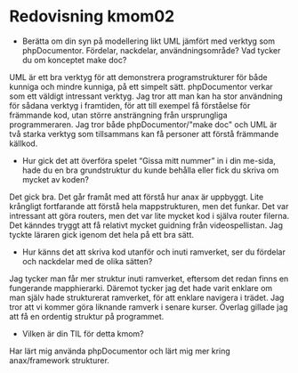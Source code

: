 ---
---
Redovisning kmom02
=========================

* Berätta om din syn på modellering likt UML jämfört med verktyg som phpDocumentor. Fördelar, nackdelar, användningsområde? Vad tycker du om konceptet make doc?

UML är ett bra verktyg för att demonstrera programstrukturer för både kunniga och mindre kunniga, på ett simpelt sätt.
phpDocumentor verkar som ett väldigt intressant verktyg.
Jag tror att man kan ha stor användning för sådana verktyg i framtiden,
för att till exempel få förståelse för främmande kod, utan större ansträngning från ursprungliga programmeraren.
Jag tror både phpDocumentor/"make doc" och UML är två starka verktyg som tillsammans kan få personer att förstå främmande källkod.

* Hur gick det att överföra spelet “Gissa mitt nummer” in i din me-sida, hade du en bra grundstruktur du kunde behålla eller fick du skriva om mycket av koden?

Det gick bra.
Det går framåt med att förstå hur anax är uppbyggt.
Lite krångligt fortfarande att förstå hela mappstrukturen, men det funkar.
Det var intressant att göra routers, men det var lite mycket kod i själva router filerna.
Det känndes tryggt att få relativt mycket guidning från videospellistan.
Jag tyckte läraren gick igenom det hela på ett bra sätt.

* Hur känns det att skriva kod utanför och inuti ramverket, ser du fördelar och nackdelar med de olika sätten?

Jag tycker man får mer struktur inuti ramverket, eftersom det redan finns en fungerande mapphierarki.
Däremot tycker jag det hade varit enklare om man själv hade strukturerat ramverket, för att enklare navigera i trädet.
Jag tror att vi kommer göra liknande ramverk i senare kurser.
Överlag gillade jag att få en ordentig struktur på programmet.

* Vilken är din TIL för detta kmom?

Har lärt mig använda phpDocumentor och lärt mig mer kring anax/framework strukturer.

